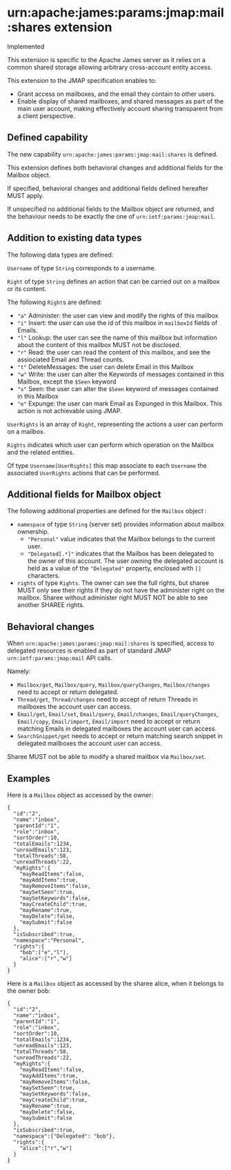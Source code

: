 # urn:apache:james:params:jmap:mail:shares extension

<aside class="notice">
  Implemented
</aside>

This extension is specific to the Apache James server as it relies on a common shared storage allowing arbitrary cross-account entity access.

This extension to the JMAP specification enables to:

 - Grant access on mailboxes, and the email they contain to other users.
 - Enable display of shared mailboxes, and shared messages as part of the main user account, making effectively account sharing transparent from a client perspective.

## Defined capability

The new capability `urn:apache:james:params:jmap:mail:shares` is defined.

This extension defines both behavioral changes and additional fields for the Mailbox object.

If specified, behavioral changes and additional fields defined hereafter MUST apply.

If unspecified no additional fields to the Mailbox object are returned, and the behaviour needs to be exactly the one of `urn:ietf:params:jmap:mail`.

## Addition to existing data types

The following data types are defined:

`Username` of type `String` corresponds to a username.

`Right` of type `String` defines an action that can be carried out on a mailbox or its content.

The following `Right`s are defined:

 - `"a"` Administer: the user can view and modify the rights of this mailbox
 - `"i"` Insert: the user can use the id of this mailbox in `mailboxId` fields of Emails.
 - `"l"` Lookup: the user can see the name of this mailbox but information about the content of this mailbox MUST not be disclosed.
 - `"r"` Read: the user can read the content of this mailbox, and see the assiociated Email and Thread counts.
 - `"t"` DeleteMessages: the user can delete Email in this Mailbox
 - `"w"` Write: the user can alter the Keywords of messages contained in this Mailbox, except the `$Seen` keyword
 - `"s"` Seen: the user can alter the `$Seen` keyword of messages contained in this Mailbox
 - `"e"` Expunge: the user can mark Email as Expunged in this Mailbox. This action is not achievable using JMAP.

`UserRights` is an array of `Right`, representing the actions a user can perform on a mailbox.

`Rights` indicates which user can perform which operation on the Mailbox and the related entities.

Of type `Username[UserRights]` this map associate to each `Username` the associated `UserRights` actions that can be performed.

## Additional fields for Mailbox object

The following additional properties are defined for the `Mailbox` object :

 - `namespace` of type `String` (server set) provides information about mailbox ownership.
   - `"Personal"` value indicates that the Mailbox belongs to the current user.
   - `"Delegated[.*]"` indicates that the Mailbox has been delegated to the owner of this account. The user owning the delegated account is held as a value of the `"Delegated"` property, enclosed with `[]` characters.
 - `rights` of type `Rights`. The owner can see the full rights, but sharee MUST only see their rights if they do not have the administer right on the mailbox. Sharee without administer right MUST NOT be able to see another SHAREE rights.

## Behavioral changes

When `urn:apache:james:params:jmap:mail:shares` is specified, access to delegated resources is enabled as part of standard JMAP `urn:ietf:params:jmap:mail` API calls.

Namely:

 - `Mailbox/get`, `Mailbox/query`, `Mailbox/queryChanges`, `Mailbox/changes` need to accept or return delegated.
 - `Thread/get`, `Thread/changes` need to accept of return Threads in mailboxes the account user can access.
 - `Email/get`, `Email/set`, `Email/query`, `Email/changes`, `Email/queryChanges`, `Email/copy`, `Email/import`, `Email/import` need to accept or return matching Emails in delegated mailboxes the account user can access.
 - `SearchSnippet/get` needs to accept or return matching search snippet in delegated mailboxes the account user can access.

Sharee MUST not be able to modify a shared mailbox via `Mailbox/set`.

## Examples

Here is a `Mailbox` object as accessed by the owner:

```
{
  "id":"2",
  "name":"inbox",
  "parentId":"1",
  "role":"inbox",
  "sortOrder":10,
  "totalEmails":1234,
  "unreadEmails":123,
  "totalThreads":58,
  "unreadThreads":22,
  "myRights":{
    "mayReadItems":false,
    "mayAddItems":true,
    "mayRemoveItems":false,
    "maySetSeen":true,
    "maySetKeywords":false,
    "mayCreateChild":true,
    "mayRename":true,
    "mayDelete":false,
    "maySubmit":false
  },
  "isSubscribed":true,
  "namespace":"Personal",
  "rights":{
    "bob":["e","l"],
    "alice":["r","w"]
  }
}
```

Here is a `Mailbox` object as accessed by the sharee alice, when it belongs to the owner bob:

```
{
  "id":"2",
  "name":"inbox",
  "parentId":"1",
  "role":"inbox",
  "sortOrder":10,
  "totalEmails":1234,
  "unreadEmails":123,
  "totalThreads":58,
  "unreadThreads":22,
  "myRights":{
    "mayReadItems":false,
    "mayAddItems":true,
    "mayRemoveItems":false,
    "maySetSeen":true,
    "maySetKeywords":false,
    "mayCreateChild":true,
    "mayRename":true,
    "mayDelete":false,
    "maySubmit":false
  },
  "isSubscribed":true,
  "namespace":{"Delegated": "bob"},
  "rights":{
    "alice":["r","w"]
  }
}
```
